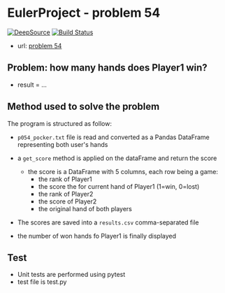 # EulerProject  - problem 54

[![DeepSource](https://static.deepsource.io/deepsource-badge-light-mini.svg)](https://deepsource.io/gh/xmayeur/euler54/?ref=repository-badge)
[![Build Status](https://dev.azure.com/xmayeur/Euler54/_apis/build/status/xmayeur.euler54?branchName=master)](https://dev.azure.com/xmayeur/Euler54/_build/latest?definitionId=15&branchName=master)

* url: [problem 54](https://projecteuler.net/problem=54)

## Problem: how many hands does Player1 win? 

* result = ...

## Method used to solve the problem

The program is structured as follow:
* `p054_pocker.txt` file is read and converted as a Pandas DataFrame representing both user's hands
* a `get_score` method is applied on the dataFrame and return the score
    * the score is a DataFrame with 5 columns, each row being a game:
        - the rank of Player1
        - the score the for current hand of Player1 (1=win, 0=lost)
        - the rank of Player2
        - the score of Player2
        - the original hand of both players

* The scores are saved into a `results.csv` comma-separated file
* the number of won hands fo Player1 is finally displayed

## Test 

* Unit tests are performed using pytest
* test file is test.py       

 
 